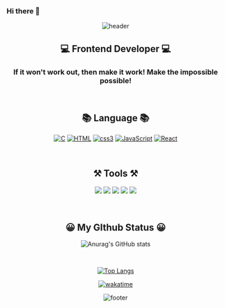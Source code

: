 ### Hi there 👋

<div align=center>

![header](https://capsule-render.vercel.app/api?type=waving&color=7F7FD5&text=%20Welcome%20YunGyo's%20Github%20%20&height=200&fontSize=50&fontColor=ffffff)

<div align=center>

## 💻 Frontend Developer 💻

### If it won't work out, then make it work! Make the impossible possible!

</div>

<br/>
  
<div align=center>

## 📚 Language 📚
[![C](https://img.shields.io/badge/C-A8B9CC?style=flat-square&logo=C&logoColor=white)](github.com/HongSJae/todolist)
[![HTML](https://img.shields.io/badge/HTML5-E34F26?style=flat-square&logo=HTML5&logoColor=white)](github.com/HongSJae/todolist)
[![css3](https://img.shields.io/badge/CSS3-1572B6?style=flat-square&logo=CSS3&logoColor=white)](github.com/HongSJae/todolist)
[![JavaScript](https://img.shields.io/badge/JavaScript-F7DF1E?style=flat-square&logo=JavaScript&logoColor=white)](github.com/HongSJae/todolist)
[![React](https://img.shields.io/badge/React-61DAFB?style=flat-square&logo=React&logoColor=white)](github.com/HongSJae/todolist)

</div>

<br/>

<div align=center>

## ⚒ Tools ⚒

  <img src="https://img.shields.io/badge/Notion-000000?style=flat-square&logo=Notion&logoColor=white"/>
  <img src="https://img.shields.io/badge/GitKraken-179287?style=flat-square&logo=GitKraken&logoColor=white"/>
  <img src="https://img.shields.io/badge/GitHub-181717?style/badge&logo=GitHub&logoColor=white">
  <img src="https://img.shields.io/badge/Visual Stdio-5C2D91?style/badge&logo=Visual-Studio&logoColor=white">
  <img src="https://img.shields.io/badge/Visual Studio Code-007ACC?style/badge&logo=Visual Studio Code&logoColor=white">

</div>

<br/>
<br/>

<div align=center>

## 😀 My GIthub Status 😀

![Anurag's GitHub stats](https://github-readme-stats.vercel.app/api?username=hA2zy&show_icons=true&theme=)

</div>

<br/>

<div align=center>

[![Top Langs](https://github-readme-stats.vercel.app/api/top-langs/?username=hA2zy&layout=compact)](https://github.com/anuraghazra/github-readme-stats)

</div>

<div align=center>

[![wakatime](https://wakatime.com/badge/user/018b02b5-f28a-4f50-8b70-e81a30f5721a.svg)](https://wakatime.com/@018b02b5-f28a-4f50-8b70-e81a30f5721a)

</div>

<div align=center>

![footer](https://capsule-render.vercel.app/api?section=footer&type=waving&color=7F7FD5)

</div>


